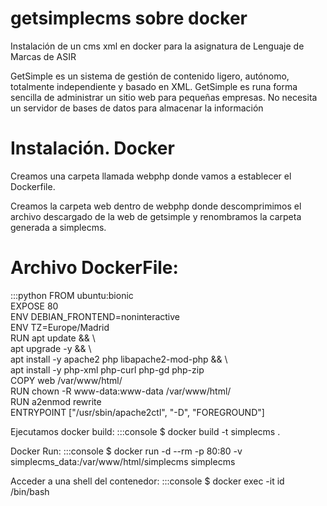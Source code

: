 # getsimplecms sobre docker
Instalación de un cms xml en docker para la asignatura de Lenguaje de Marcas de ASIR


GetSimple es un sistema de gestión de contenido ligero, autónomo, totalmente independiente y basado en XML. GetSimple es runa forma sencilla de administrar un sitio web para pequeñas empresas. No necesita un servidor de bases de datos para almacenar la información

# Instalación. Docker

Creamos una carpeta llamada webphp donde vamos a establecer el Dockerfile.

Creamos la carpeta web dentro de webphp donde descomprimimos el archivo descargado de la web de getsimple y renombramos la carpeta generada a simplecms.


# Archivo DockerFile:
:::python
FROM ubuntu:bionic  
EXPOSE 80  
ENV DEBIAN_FRONTEND=noninteractive  
ENV TZ=Europe/Madrid  
RUN apt update && \  
apt upgrade -y && \  
apt install -y apache2 php libapache2-mod-php && \  
apt install -y php-xml php-curl php-gd php-zip  
COPY web /var/www/html/  
RUN chown -R www-data:www-data /var/www/html/  
RUN a2enmod rewrite  
ENTRYPOINT ["/usr/sbin/apache2ctl", "-D", "FOREGROUND"]  

Ejecutamos docker build:
:::console
$ docker build -t simplecms .

Docker Run:
:::console
$ docker run -d --rm -p 80:80 -v simplecms_data:/var/www/html/simplecms simplecms 

Acceder a una shell del contenedor:
:::console
$ docker exec -it id /bin/bash
